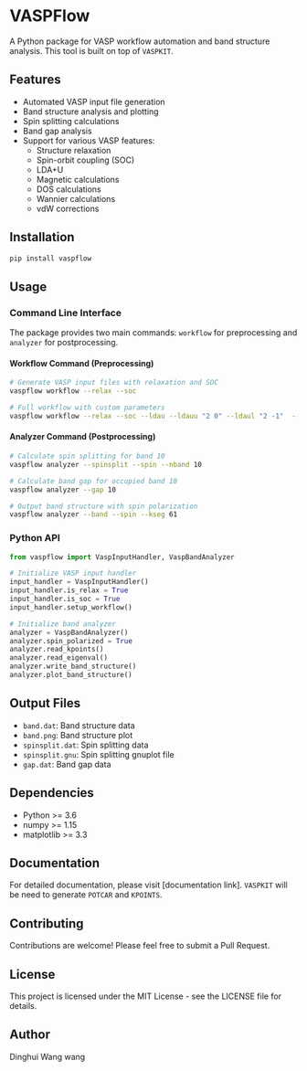 # VASPFlow

A Python package for VASP workflow automation and band structure analysis. This tool is built on top of `VASPKIT`.

## Features

- Automated VASP input file generation
- Band structure analysis and plotting
- Spin splitting calculations
- Band gap analysis
- Support for various VASP features:
  - Structure relaxation
  - Spin-orbit coupling (SOC)
  - LDA+U
  - Magnetic calculations
  - DOS calculations
  - Wannier calculations
  - vdW corrections

## Installation

```bash
pip install vaspflow
```

## Usage

### Command Line Interface

The package provides two main commands: `workflow` for preprocessing and `analyzer` for postprocessing.

#### Workflow Command (Preprocessing)

```bash
# Generate VASP input files with relaxation and SOC
vaspflow workflow --relax --soc

# Full workflow with custom parameters
vaspflow workflow --relax --soc --ldau --ldauu "2 0" --ldaul "2 -1"  --ispin 2 --magmom "2 2 0 0 0" --name "Fe2O3" --nk 50 --nsw 200
```

#### Analyzer Command (Postprocessing)

```bash
# Calculate spin splitting for band 10
vaspflow analyzer --spinsplit --spin --nband 10

# Calculate band gap for occupied band 10
vaspflow analyzer --gap 10

# Output band structure with spin polarization
vaspflow analyzer --band --spin --kseg 61
```

### Python API

```python
from vaspflow import VaspInputHandler, VaspBandAnalyzer

# Initialize VASP input handler
input_handler = VaspInputHandler()
input_handler.is_relax = True
input_handler.is_soc = True
input_handler.setup_workflow()

# Initialize band analyzer
analyzer = VaspBandAnalyzer()
analyzer.spin_polarized = True
analyzer.read_kpoints()
analyzer.read_eigenval()
analyzer.write_band_structure()
analyzer.plot_band_structure()
```

## Output Files

- `band.dat`: Band structure data
- `band.png`: Band structure plot
- `spinsplit.dat`: Spin splitting data
- `spinsplit.gnu`: Spin splitting gnuplot file
- `gap.dat`: Band gap data

## Dependencies

- Python >= 3.6
- numpy >= 1.15
- matplotlib  >= 3.3

## Documentation

For detailed documentation, please visit [documentation link].
`VASPKIT` will be need to generate `POTCAR` and `KPOINTS`.

## Contributing

Contributions are welcome! Please feel free to submit a Pull Request.

## License

This project is licensed under the MIT License - see the LICENSE file for details.

## Author

Dinghui Wang 
wang